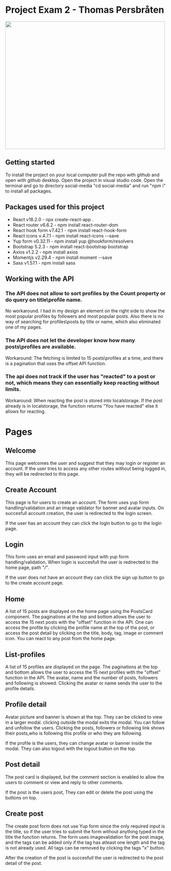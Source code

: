# Project Exam 2 - Thomas Persbråten

<img src="https://tpbro.online/peer.JPG" width="500" height="400" />

## Getting started

To install the project on your local computer pull the repo with github and open with github desktop.
Open the project in visual studio code.
Open the terminal and go to directory social-media "cd social-media" and run "npm i" to install all packages.

## Packages used for this project

- React v18.2.0 - npx create-react-app .
- React router v6.6.2 - npm install react-router-dom
- React hook form v7.42.1 - npm install react-hook-form
- React icons v.4.7.1 - npm install react-icons --save
- Yup form v0.32.11 - npm install yup @hookform/resolvers
- Bootstrap 5.2.3 - npm install react-bootstrap bootstrap
- Axios v1.2.2 - npm install axios
- Momentjs v2.29.4 - npm install moment --save
- Sass v1.57.1 - npm install sass

## Working with the API

### The API does not allow to sort profiles by the Count property or do query on title\profile name.

No workaround. I had in my design an element on the right side to show the most popular profiles by followers and most popular posts.
Also there is no way of searching for profiles\posts by title or name, which also eliminated one of my pages.

### The API does not let the developer know how many posts\profiles are available.

Workaround: The fetching is limited to 15 posts\profiles at a time, and there is a pagination that uses the offset API function.

### The api does not track if the user has "reacted" to a post or not, which means they can essentially keep reacting without limits.

Workaround: When reacting the post is stored into localstorage. If the post already is in localstorage, the function returns "You have reacted" else it allows for reacting.

# Pages

## Welcome

This page welcomes the user and suggest that they may login or register an account.
If the user tries to access any other routes without being logged in, they will be redirected to this page.

## Create Account

This page is for users to create an account.
The form uses yup form handling/validation and an image validator for banner and avatar inputs.
On succesfull account creation, the user is redirected to the login screen.

If the user has an account they can click the login button to go to the login page.

## Login

This form uses an email and password input with yup form handling/validation.
When login is succesfull the user is redirected to the home page, path "/".

If the user does not have an account they can click the sign up button to go to the create account page.

## Home

A list of 15 posts are displayed on the home page using the PostsCard component.
The paginations at the top and bottom allows the user to access the 15 next posts with the "offset" function in the API.
One can access the profile by clicking the profile name at the top of the post, or access the post detail by clicking on the title, body, tag, image or comment icon. You can react to any post from the home page.

## List-profiles

A list of 15 profiles are displayed on the page.
The paginations at the top and bottom allows the user to access the 15 next profiles with the "offset" function in the API.
The avatar, name and the number of posts, followers and following is showed. Clicking the avatar or name sends the user to the profile details.

## Profile detail

Avatar picture and banner is shown at the top. They can be clicked to view in a larger modal. clicking outside the modal exits the modal.
You can follow and unfollow the users.
Clicking the posts, followers or following link shows their posts,who is following this profile or who they are following.

If the profile is the users, they can change avatar or banner inside the modal.
They can also logout with the logout button on the top.

## Post detail

The post card is displayed, but the comment section is enabled to allow the users to comment or view and reply to other
comments.

If the post is the users post, They can edit or delete the post using the buttons on top.

## Create post

The create post form does not use Yup form since the only required input is the title, so if the user tries to submit the form without anything typed in the title the function returns.
The form uses imagevalidation for the post image, and the tags can be added only if the tag has atleast one length and the tag is not already used.
All tags can be removed by clicking the tags "x" button.

After the creation of the post is succesfull the user is redirected to the post detail of the post.
